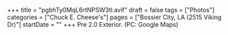 +++
title = "pgbhTy0MqL6rtNPSW3tl.avif"
draft = false
tags = ["Photos"]
categories = ["Chuck E. Cheese's"]
pages = ["Bossier City, LA (2515 Viking Dr)"]
startDate = ""
+++
Pre 2.0 Exterior. (PC: Google Maps)
